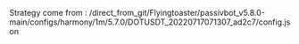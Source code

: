 Strategy come from : /direct_from_git/Flyingtoaster/passivbot_v5.8.0-main/configs/harmony/1m/5.7.0/DOTUSDT_20220717071307_ad2c7/config.json